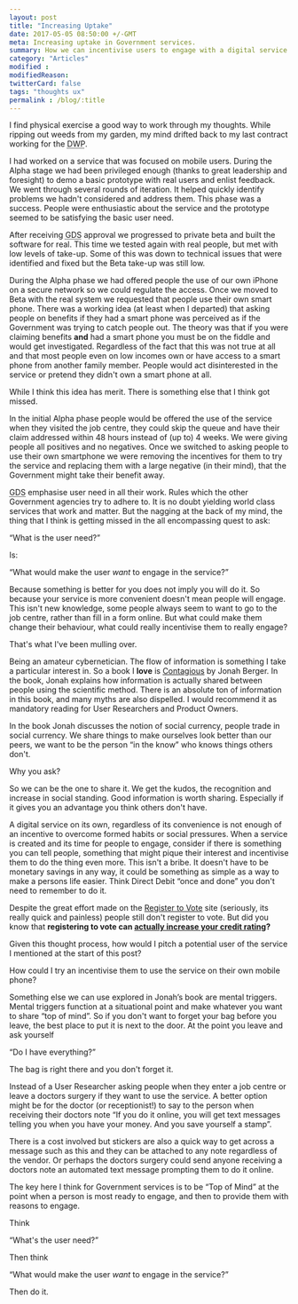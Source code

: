 ```yaml
---
layout: post
title: "Increasing Uptake"
date: 2017-05-05 08:50:00 +/-GMT
meta: Increasing uptake in Government services.
summary: How we can incentivise users to engage with a digital service.
category: "Articles"
modified :
modifiedReason:
twitterCard: false
tags: "thoughts ux"
permalink : /blog/:title
---
```

I find physical exercise a good way to work through my thoughts. While ripping out weeds from my garden, my mind drifted back to my last contract working for the <abbr title="Department of Work and Pensions">DWP</abbr>.

I had worked on a service that was focused on mobile users. During the Alpha stage we had been privileged enough (thanks to great leadership and foresight) to demo a  basic prototype with real users and enlist feedback. We went through several rounds of iteration. It helped quickly identify problems we hadn't considered and address them. This phase was a success. People were enthusiastic about the service and the prototype seemed to be satisfying the basic user need.

After receiving <abbr title="Government Digital Service">GDS</abbr> approval we progressed to private beta and built the software for real. This time we tested again with real people, but met with low levels of take-up. Some of this was down to technical issues that were identified and fixed but the Beta take-up was still low.

During the Alpha phase we had offered people the use of our own iPhone on a secure network so we could regulate the access. Once we moved to Beta with the real system we requested that people use their own smart phone. There was a working idea (at least when I departed) that asking people on benefits if they had a smart phone was perceived as if the Government was trying to catch people  out. The theory was that if you were claiming benefits **and** had a smart phone you must be on the fiddle and would get investigated. Regardless of the fact that this was not true at all and that most people even on low incomes own or have access to a smart phone from another family member. People would act disinterested in the service or pretend they didn't own a smart phone at all.

While I think this idea has merit. There is something else that I think got missed.

In the initial Alpha phase people would be offered the use of the service when they visited the job centre, they could skip the queue and have their claim addressed within 48 hours instead of (up to) 4 weeks. We were giving people all positives and no negatives. Once we switched to asking people to use their own smartphone we were removing the incentives for them to try the service and replacing them with a large negative (in their mind), that the Government might take their benefit away.

<abbr title="Government Digital Service">GDS</abbr> emphasise user need in all their work. Rules which the other Government agencies try to adhere to. It is no doubt yielding world class services that work and matter. But the nagging at the back of my mind, the thing that I think is getting missed in the all encompassing quest to ask:

“What is the user need?”

Is:

“What would make the user *want* to engage in the service?”

Because something is better for you does not imply you will do it. So because your service is more convenient doesn't mean people will engage. This isn't new knowledge, some people always seem to want to go to the job centre, rather than fill in a form online. But what could make them change their behaviour, what could really incentivise them to really engage?

That's what I've been mulling over.

Being an amateur cybernetician. The flow of information is something I take a particular interest in. So a book I **love** is [Contagious](https://www.amazon.co.uk/Contagious-Build-Word-Mouth-Digital/dp/1471111709/ref=sr_1_1?ie=UTF8&qid=1493930216&sr=8-1&keywords=contagious+why+things+catch+on) by Jonah Berger. In the book, Jonah explains how information is actually shared between people using the scientific method. There is an absolute ton of information in this book, and many myths are also dispelled. I would recommend it as mandatory reading for User Researchers and Product Owners.

In the book Jonah discusses the notion of social currency, people trade in social currency. We share things to make ourselves look better than our peers, we want to be the person “in the know” who knows things others don't.

Why you ask?

So we can be the one to share it. We get the kudos, the recognition and increase in social standing. Good information is worth sharing. Especially if it gives you an advantage you think others don't have.

A digital service on its own, regardless of its convenience is not enough of an incentive to overcome formed habits or social pressures. When a service is created and its time for people to engage, consider if there is something you can tell people, something that might pique their interest and incentivise them to do the thing even more. This isn't a bribe. It doesn't have to be monetary savings in any way, it could be something as simple as a way to make a persons life easier. Think Direct Debit “once and done” you don't need to remember to do it.

Despite the great effort made on the [Register to Vote](https://www.gov.uk/register-to-vote) site (seriously, its really quick and painless) people still don't register to vote. But did you know that **registering to vote can [actually increase your credit rating](https://www.theguardian.com/money/2010/apr/10/register-vote-improve-credit-rating)?**

Given this thought process, how would I pitch a potential user of the service I mentioned at the start of this post?

How could I try an incentivise them to use the service on their own mobile phone?

Something else we can use explored in Jonah’s book are mental triggers. Mental triggers function at a situational point and make whatever you want to share “top of mind”. So if you don't want to forget your bag before you leave, the best place to put it is next to the door. At the point you leave and ask yourself

“Do I have everything?”

The bag is right there and you don't forget it.

Instead of a User Researcher asking people when they enter a job centre or leave a doctors surgery if they want to use the service. A better option might be for the doctor (or receptionist!) to say to the person when receiving their doctors note “If you do it online, you will get text messages telling you when you have your money. And you save yourself a stamp”.

There is a cost involved but stickers are also a quick way to get across a message such as this and they can be attached to any note regardless of the vendor. Or perhaps the doctors surgery could send anyone receiving a doctors note an automated text message prompting them to do it online.

The key here I think for Government services is to be “Top of Mind” at the point when a person is most ready to engage, and then to provide them with reasons to engage.

Think

“What's the user need?”

Then think

“What would make the user *want* to engage in the service?”

Then do it.
